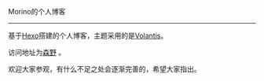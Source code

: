 Morino的个人博客

---

基于[Hexo](https://hexo.io/zh-cn/index.html)搭建的个人博客，主题采用的是[Volantis](https://volantis.js.org/v6/getting-started)。<br>

访问地址为[森野](https://blog.morino.top/) 。<br>

欢迎大家参观，有什么不足之处会逐渐完善的，希望大家指出。

